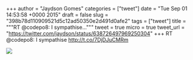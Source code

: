 
+++
author = "Jaydson Gomes"
categories = ["tweet"]
date = "Tue Sep 01 14:53:58 +0000 2015"
draft = false
slug = "398b78d110909521d5c12ad50350e2d491d0afe2"
tags = ["tweet"]
title = """RT @codepo8: I sympathise..."""
tweet = true
micro = true
tweet_url = "https://twitter.com/jaydson/status/638726497969250304"
+++
RT @codepo8: I sympathise http://t.co/7DjDJuCMRm

![](/images/tweet-media/638726497969250304-CN0DyWDWcAA2-Vg.png)